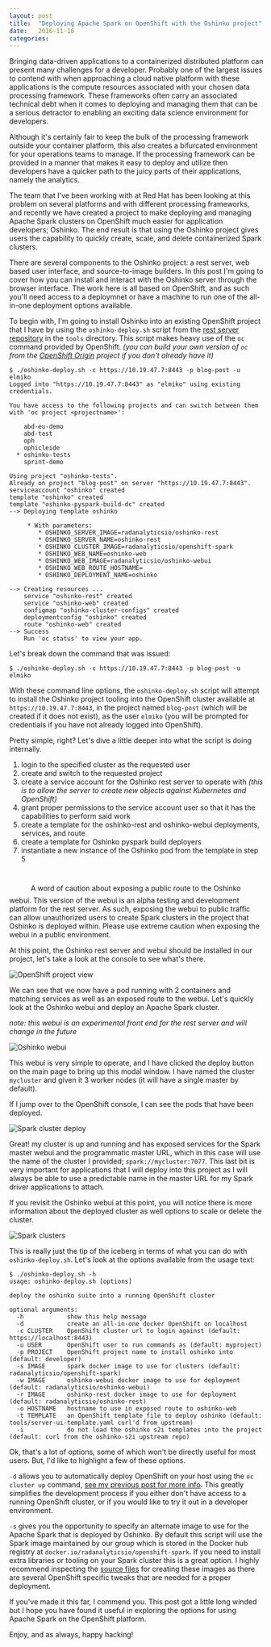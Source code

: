 ```yaml
---
layout: post
title:  "Deploying Apache Spark on OpenShift with the Oshinko project"
date:   2016-11-16
categories:
---
```


Bringing data-driven applications to a containerized distributed platform can
present many challenges for a developer. Probably one of the largest issues to
contend with when approaching a cloud native platform with these applications
is the compute resources associated with your chosen data processing framework.
These frameworks often carry an associated technical debt when it comes to
deploying and managing them that can be a serious detractor to enabling an
exciting data science environment for developers.

Although it's certainly fair to keep the bulk of the processing framework
outside your container platform, this also creates a bifurcated environment
for your operations teams to manage. If the processing framework can be
provided in a manner that makes it easy to deploy and utilize then developers
have a quicker path to the juicy parts of their applications, namely the
analytics.

The team that I've been working with at Red Hat has been looking at this
problem on several platforms and with different processing frameworks, and
recently we have created a project to make deploying and managing Apache
Spark clusters on OpenShift much easier for application developers; Oshinko.
The end result is that using the Oshinko project gives users the capability to
quickly create, scale, and delete containerized Spark clusters.

There are several components to the Oshinko project: a rest server, web based
user interface, and source-to-image builders. In this post I'm going to cover
how you can install and interact with the Oshinko server through the browser
interface. The work here is all based on OpenShift, and as such you'll need
access to a deploymnet or have a machine to run one of the all-in-one
deployment options available.

To begin with, I'm going to install Oshinko into an existing OpenShift project
that I have by using the `oshinko-deploy.sh` script from the
[rest server repository](https://github.com/radanalyticsio/oshinko-rest) in
the `tools` directory. This script makes heavy use of the `oc` command
provided by OpenShift. _(you can build your own version of `oc` from the
[OpenShift Origin](https://github.com/openshift/origin) project if you don't
already have it)_

```
$ ./oshinko-deploy.sh -c https://10.19.47.7:8443 -p blog-post -u elmiko
Logged into "https://10.19.47.7:8443" as "elmiko" using existing credentials.

You have access to the following projects and can switch between them with 'oc project <projectname>':

    abd-eu-demo
    abd-test
    oph
    ophicleide
  * oshinko-tests
    sprint-demo

Using project "oshinko-tests".
Already on project "blog-post" on server "https://10.19.47.7:8443".
serviceaccount "oshinko" created
template "oshinko" created
template "oshinko-pyspark-build-dc" created
--> Deploying template oshinko

     * With parameters:
        * OSHINKO_SERVER_IMAGE=radanalyticsio/oshinko-rest
        * OSHINKO_SERVER_NAME=oshinko-rest
        * OSHINKO_CLUSTER_IMAGE=radanalyticsio/openshift-spark
        * OSHINKO_WEB_NAME=oshinko-web
        * OSHINKO_WEB_IMAGE=radanalyticsio/oshinko-webui
        * OSHINKO_WEB_ROUTE_HOSTNAME=
        * OSHINKO_DEPLOYMENT_NAME=oshinko

--> Creating resources ...
    service "oshinko-rest" created
    service "oshinko-web" created
    configmap "oshinko-cluster-configs" created
    deploymentconfig "oshinko" created
    route "oshinko-web" created
--> Success
    Run 'oc status' to view your app.
```

Let's break down the command that was issued:

```
$ ./oshinko-deploy.sh -c https://10.19.47.7:8443 -p blog-post -u elmiko
```

With these command line options, the `oshinko-deploy.sh` script will
attempt to install the Oshinko project tooling into the OpenShift cluster
available at `https://10.19.47.7:8443`, in the project named
`blog-post` (which will be created if it does not exist), as the user
`elmiko` (you will be prompted for credentials if you have not already logged
into OpenShift).

Pretty simple, right? Let's dive a little deeper into what the script is
doing internally.

1. login to the specified cluster as the requested user
2. create and switch to the requested project
3. create a service account for the Oshinko rest server to operate with _(this
   is to allow the server to create new objects against Kubernetes and
   OpenShift)_
4. grant proper permissions to the service account user so that it has the
   capabilities to perform said work
5. create a template for the oshinko-rest and oshinko-webui deployments,
   services, and route
6. create a template for Oshinko pyspark build deployers
7. instantiate a new instance of the Oshinko pod from the template in step 5

<div class="alert alert-danger" role="alert">
<span class="glyphicon glyphicon-exclamation-sign pull-left"
      aria-hidden="true"
      style="font-size:32pt; padding:.5em;"></span>
A word of caution about exposing a public route to the
Oshinko webui. This version of the webui is an alpha testing and development
platform for the rest server. As such, exposing the webui to public traffic
can allow unauthorized users to create Spark clusters in the project that
Oshinko is deployed within. Please use extreme caution when exposing the
webui in a public environment.
</div>

At this point, the Oshinko rest server and webui should be installed in our
project, let's take a look at the console to see what's there.

<img class="center" alt="OpenShift project view" src="/img/oshinko-deploy1.png">

We can see that we now have a pod running with 2 containers and matching
services as well as an exposed route to the webui. Let's quickly look at
the Oshinko webui and deploy an Apache Spark cluster.

_note: this webui is an experimental front end for the rest server and will
change in the future_

<img class="center" alt="Oshinko webui" src="/img/oshinko-deploy2.png">

This webui is very simple to operate, and I have clicked the deploy button on
the main page to bring up this modal window. I have named the cluster
`mycluster` and given it 3 worker nodes (it will have a single master by
default).

If I jump over to the OpenShift console, I can see the pods that have been
deployed.

<img class="center" alt="Spark cluster deploy" src="/img/oshinko-deploy3.png">

Great! my cluster is up and running and has exposed services for the Spark
master webui and the programmatic master URL, which in this case will use
the name of the cluster I provided; `spark://mycluster:7077`. This last bit
is very important for applications that I will deploy into this project as I
will always be able to use a predictable name in the master URL for my Spark
driver applications to attach.

If you revisit the Oshinko webui at this point, you will notice there is more
information about the deployed cluster as well options to scale or delete the
cluster.

<img class="center" alt="Spark clusters" src="/img/oshinko-deploy4.png">

This is really just the tip of the iceberg in terms of what you can do with
`oshinko-deploy.sh`. Let's look at the options available from the usage
text:

```
$ ./oshinko-deploy.sh -h
usage: oshinko-deploy.sh [options]

deploy the oshinko suite into a running OpenShift cluster

optional arguments:
  -h            show this help message
  -d            create an all-in-one docker OpenShift on localhost
  -c CLUSTER    OpenShift cluster url to login against (default: https://localhost:8443)
  -u USER       OpenShift user to run commands as (default: myproject)
  -p PROJECT    OpenShift project name to install oshinko into (default: developer)
  -s IMAGE      spark docker image to use for clusters (default: radanalyticsio/openshift-spark)
  -w IMAGE      oshinko-webui docker image to use for deployment (default: radanalyticsio/oshinko-webui)
  -r IMAGE      oshinko-rest docker image to use for deployment (default: radanalyticsio/oshinko-rest)
  -o HOSTNAME   hostname to use in exposed route to oshinko-web
  -t TEMPLATE   an OpenShift template file to deploy oshinko (default: tools/server-ui-template.yaml curl'd from upstream)
  -i            do not load the oshinko s2i templates into the project (default: curl from the oshinko-s2i upstream repo)
```

Ok, that's a lot of options, some of which won't be directly useful for most
users. But, I'd like to highlight a few of these options.

`-d` allows you to automatically deploy OpenShift on your host using the
`oc cluster up` command,
[see my previous post for more info](/2016/10/11/oc-cluster-up.html).
This greatly simplifies the development process if you either don't have
access to a running OpenShift cluster, or if you would like to try it out in
a developer environment.

`-s` gives you the opportunity to specify an alternate image to use for the
Apache Spark that is deployed by Oshinko. By default this script will use the
Spark image maintained by our group which is stored in the Docker hub registry
at `docker.io/radanalyticsio/openshift-spark`. If you need to install extra
libraries or tooling on your Spark cluster this is a great option. I highly
recommend inspecting the
[source files](https://github.com/radanalyticsio/openshift-spark) for creating
these images as there are several OpenShift specific tweaks that are needed
for a proper deployment.

If you've made it this far, I commend you. This post got a little long winded
but I hope you have found it useful in exploring the options for using Apache
Spark on the OpenShift platform.

Enjoy, and as always, happy hacking!
